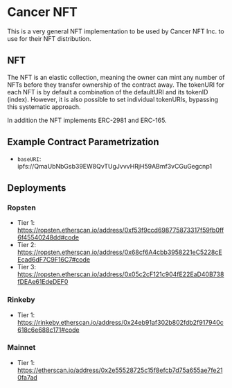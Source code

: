 # Cancer NFT

This is a very general NFT implementation to be used by Cancer NFT Inc. to use for their NFT distribution.

## NFT

The NFT is an elastic collection, meaning the owner can mint any number of NFTs before they transfer ownership of the contract away. The tokenURI for each NFT is by default a combination of the defaultURI and its tokenID (index). However, it is also possible to set individual tokenURIs, bypassing this systematic approach. 

In addition the NFT implements ERC-2981 and ERC-165.

## Example Contract Parametrization

- `baseURI`: ipfs://QmaUbNbGsb39EW8QvTUgJvvvHRjH59ABmf3vCGuGegcnp1

## Deployments

### Ropsten

- Tier 1: https://ropsten.etherscan.io/address/0xf53f9ccd698775873317f59fb0ff6f45540248dd#code
- Tier 2: https://ropsten.etherscan.io/address/0x68cf6A4cbb3958221eC5228cEEcad6dF7C9F16C7#code
- Tier 3: https://ropsten.etherscan.io/address/0x05c2cF121c904fE22EaD40B738fDEAe61EdeDEF0

### Rinkeby

- Tier 1: https://rinkeby.etherscan.io/address/0x24eb91af302b802fdb2f917940c618c6e688c171#code

### Mainnet

- Tier 1: https://etherscan.io/address/0x2e55528725c15f8efcb7d75a655ae7fe210fa7ad

